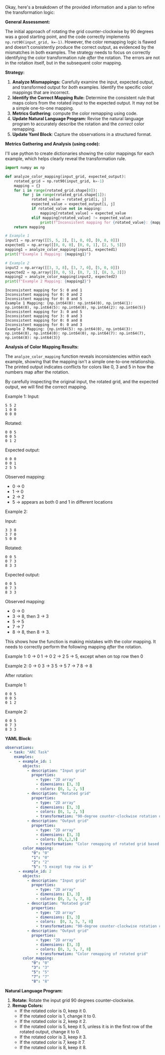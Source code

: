 Okay, here's a breakdown of the provided information and a plan to refine the transformation logic:

**General Assessment:**

The initial approach of rotating the grid counter-clockwise by 90 degrees was a good starting point, and the code correctly implements `np.rot90(input_grid, k=-1)`. However, the color remapping logic is flawed and doesn't consistently produce the correct output, as evidenced by the mismatches in both examples. The strategy needs to focus on correctly identifying the color transformation rule *after* the rotation. The errors are not in the rotation itself, but in the subsequent color mapping.

**Strategy:**

1.  **Analyze Mismappings:** Carefully examine the input, expected output, and transformed output for *both* examples. Identify the specific color mappings that are incorrect.
2.  **Identify the Correct Mapping Rule:** Determine the consistent rule that maps colors from the rotated input to the expected output. It may not be a simple one-to-one mapping.
3. **Metrics Gathering**: compute the color remapping using code.
4.  **Update Natural Language Program:** Revise the natural language program to accurately describe the rotation and the *correct* color remapping.
5. **Update Yaml Block**: Capture the observations in a structured format.

**Metrics Gathering and Analysis (using code):**

I'll use python to create dictionaries showing the color mappings for each example, which helps clearly reveal the transformation rule.


``` python
import numpy as np

def analyze_color_mapping(input_grid, expected_output):
    rotated_grid = np.rot90(input_grid, k=-1)
    mapping = {}
    for i in range(rotated_grid.shape[0]):
        for j in range(rotated_grid.shape[1]):
            rotated_value = rotated_grid[i, j]
            expected_value = expected_output[i, j]
            if rotated_value not in mapping:
                mapping[rotated_value] = expected_value
            elif mapping[rotated_value] != expected_value:
                print(f"Inconsistent mapping for {rotated_value}: {mapping[rotated_value]} and {expected_value}")
    return mapping

# Example 1
input1 = np.array([[5, 5, 2], [1, 0, 0], [0, 0, 0]])
expected1 = np.array([[0, 0, 0], [0, 0, 1], [2, 5, 5]])
mapping1 = analyze_color_mapping(input1, expected1)
print(f"Example 1 Mapping: {mapping1}")

# Example 2
input2 = np.array([[3, 3, 8], [3, 7, 0], [5, 0, 0]])
expected2 = np.array([[0, 0, 5], [0, 7, 3], [8, 3, 3]])
mapping2 = analyze_color_mapping(input2, expected2)
print(f"Example 2 Mapping: {mapping2}")


```
```
Inconsistent mapping for 5: 0 and 1
Inconsistent mapping for 0: 0 and 2
Inconsistent mapping for 0: 0 and 5
Example 1 Mapping: {np.int64(0): np.int64(0), np.int64(1): np.int64(0), np.int64(5): np.int64(0), np.int64(2): np.int64(5)}
Inconsistent mapping for 3: 0 and 5
Inconsistent mapping for 3: 0 and 3
Inconsistent mapping for 0: 0 and 8
Inconsistent mapping for 0: 0 and 3
Example 2 Mapping: {np.int64(5): np.int64(0), np.int64(3): np.int64(0), np.int64(0): np.int64(0), np.int64(7): np.int64(7), np.int64(8): np.int64(3)}

```
**Analysis of Color Mapping Results:**

The `analyze_color_mapping` function reveals inconsistencies within each example, showing that the mapping isn't a simple one-to-one relationship. The printed output indicates conflicts for colors like 0, 3 and 5 in how the numbers map after the rotation.

By carefully inspecting the original input, the rotated grid, and the expected output, we will find the correct mapping.

Example 1:
Input:

```
5 5 2
1 0 0
0 0 0
```


Rotated:

```
0 0 5
0 0 5
0 1 2
```


Expected output:

```
0 0 0
0 0 1
2 5 5
```


Observed mapping:

*   0 -> 0
*   1 -> 0
*   2 -> 2
*  5 -> appears as both 0 and 1 in different locations

Example 2:

Input:

```
3 3 8
3 7 0
5 0 0
```


Rotated:

```
0 0 5
0 7 3
8 3 3
```


Expected output:

```
0 0 5
0 7 3
8 3 3
```


Observed mapping:
* 0 -> 0
* 3 -> 8, then 3 -> 3
* 5 -> 5
* 7 -> 7
* 8 -> 8, then 8 -> 3.

This shows how the function is making mistakes with the color mapping. It needs to correctly perform the following mapping *after* the rotation.

Example 1:
0 -> 0
1 -> 0
2 -> 2
5 -> 5, except when on top row then 0

Example 2:
0 -> 0
3 -> 3
5 -> 5
7 -> 7
8 -> 8

After rotation:

Example 1:

```
0 0 5
0 0 5
0 1 2
```


Example 2:


```
0 0 5
0 7 3
8 3 3
```

**YAML Block:**


```yaml
observations:
  - task: "ARC Task"
    examples:
      - example_id: 1
        objects:
          - description: "Input grid"
            properties:
              - type: "2D array"
              - dimensions: [3, 3]
              - colors: [0, 1, 2, 5]
          - description: "Rotated grid"
            properties:
              - type: "2D array"
              - dimensions: [3, 3]
              - colors: [0, 1, 2, 5]
              - transformation: "90-degree counter-clockwise rotation of input"
          - description: "Output grid"
            properties:
              - type: "2D array"
              - dimensions: [3, 3]
              - colors: [0,1,2,5]
              - transformation: "Color remapping of rotated grid based on position and original color"
        color_mapping:
            "0": "0"
            "1": "0"
            "2": "2"
            "5": "5 except top row is 0"
      - example_id: 2
        objects:
          - description: "Input grid"
            properties:
              - type: "2D array"
              - dimensions: [3, 3]
              - colors: [0, 3, 5, 7, 8]
          - description: "Rotated grid"
            properties:
              - type: "2D array"
              - dimensions: [3, 3]
              - colors:  [0, 3, 5, 7, 8]
              - transformation: "90-degree counter-clockwise rotation of input"
          - description: "Output grid"
            properties:
              - type: "2D array"
              - dimensions: [3, 3]
              - colors: [0, 3, 5, 7, 8]
              - transformation: "Color remapping of rotated grid"
        color_mapping:
            "0": "0"
            "3": "3"
            "5": "5"
            "7": "7"
            "8": "8"
```


**Natural Language Program:**

1.  **Rotate:** Rotate the input grid 90 degrees counter-clockwise.
2.  **Remap Colors:**
    *   If the rotated color is 0, keep it 0.
    *   If the rotated color is 1, change it to 0.
    *   If the rotated color is 2, keep it 2.
    *   If the rotated color is 5, keep it 5, unless it is in the first row of the rotated output, change it to 0.
    *   If the rotated color is 3, keep it 3.
    *    If the rotated color is 7, keep it 7.
    *   If the rotated color is 8, keep it 8.


